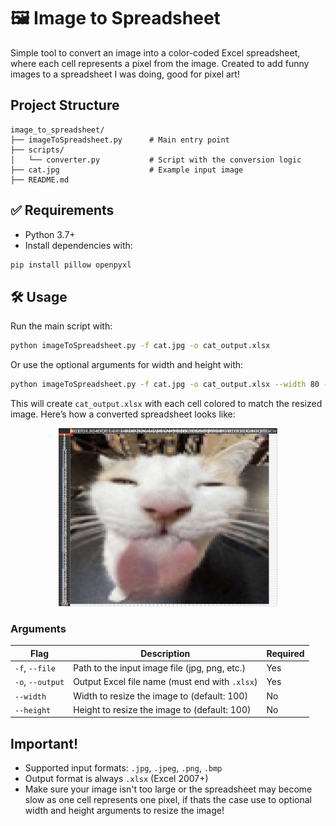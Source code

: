 # 🖼️ Image to Spreadsheet

Simple tool to convert an image into a color-coded Excel spreadsheet, where each cell represents a pixel from the image.
Created to add funny images to a spreadsheet I was doing, good for pixel art!

## Project Structure

```
image_to_spreadsheet/
├── imageToSpreadsheet.py      # Main entry point
├── scripts/
│   └── converter.py           # Script with the conversion logic
├── cat.jpg                    # Example input image
├── README.md
```

## ✅ Requirements

-   Python 3.7+
-   Install dependencies with:

```bash
pip install pillow openpyxl
```

## 🛠️ Usage

Run the main script with:

```bash
python imageToSpreadsheet.py -f cat.jpg -o cat_output.xlsx
```

Or use the optional arguments for width and height with:

```bash
python imageToSpreadsheet.py -f cat.jpg -o cat_output.xlsx --width 80 --height 80
```

This will create `cat_output.xlsx` with each cell colored to match the resized image.
Here’s how a converted spreadsheet looks like:

<p align="center">
  <img src="assets/exampleOutput.png" alt="Example output of converted spreadsheet" width="350"/>
</p>

### Arguments

| Flag             | Description                                    | Required |
| ---------------- | ---------------------------------------------- | -------- |
| `-f`, `--file`   | Path to the input image file (jpg, png, etc.)  | Yes      |
| `-o`, `--output` | Output Excel file name (must end with `.xlsx`) | Yes      |
| `--width`        | Width to resize the image to (default: 100)    | No       |
| `--height`       | Height to resize the image to (default: 100)   | No       |

## Important!

-   Supported input formats: `.jpg`, `.jpeg`, `.png`, `.bmp`
-   Output format is always `.xlsx` (Excel 2007+)
-   Make sure your image isn't too large or the spreadsheet may become slow as one cell represents one pixel, if thats the case use to optional width and height arguments to resize the image!
